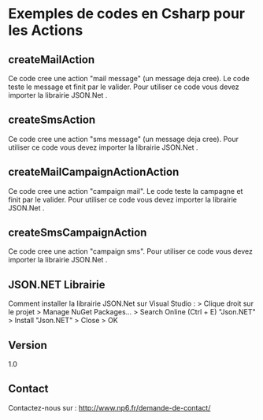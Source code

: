 Exemples de codes en Csharp pour les Actions
==


createMailAction
--

Ce code cree une action "mail message" (un message deja cree). Le code teste le message et finit par le valider.
Pour utiliser ce code vous devez importer la librairie JSON.Net .

createSmsAction
--

Ce code cree une action "sms message" (un message deja cree).
Pour utiliser ce code vous devez importer la librairie JSON.Net .

createMailCampaignActionAction
--

Ce code cree une action "campaign mail". Le code teste la campagne et finit par le valider.
Pour utiliser ce code vous devez importer la librairie JSON.Net .

createSmsCampaignAction
--

Ce code cree une action "campaign sms".
Pour utiliser ce code vous devez importer la librairie JSON.Net .

JSON.NET Librairie
--

Comment installer la librairie JSON.Net sur Visual Studio : > Clique droit sur le projet > Manage NuGet Packages... > Search Online (Ctrl + E) "Json.NET" > Install "Json.NET" > Close > OK


Version
--

1.0

Contact
--

Contactez-nous sur : http://www.np6.fr/demande-de-contact/

